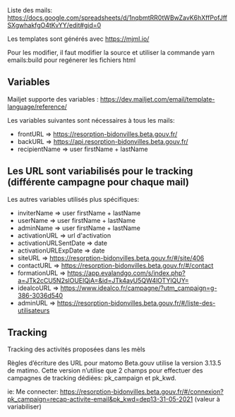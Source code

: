 Liste des mails: https://docs.google.com/spreadsheets/d/1nqbmtRR0tWBwZavK6hXffPofJffSXgwhakfgO4tKvYY/edit#gid=0

Les templates sont générés avec https://mjml.io/

Pour les modifier, il faut modifier la source et utiliser la commande yarn emails:build pour regénerer les fichiers html

## Variables

Mailjet supporte des variables : https://dev.mailjet.com/email/template-language/reference/

Les variables suivantes sont nécessaires à tous les mails:  
- frontURL => https://resorption-bidonvilles.beta.gouv.fr/  
- backURL => https://api.resorption-bidonvilles.beta.gouv.fr/  
- recipientName => user firstName + lastName

## Les URL sont variabilisés pour le tracking (différente campagne pour chaque mail)

Les autres variables utilisés plus spécifiques:

- inviterName => user firstName + lastName
- userName => user firstName + lastName
- adminName => user firstName + lastName
- activationURL => url d'activation  
- activationURLSentDate => date 
- activationURLExpDate => date
- siteURL => https://resorption-bidonvilles.beta.gouv.fr/#/site/406
- contactURL => https://resorption-bidonvilles.beta.gouv.fr/#/contact  
- formationURL => https://app.evalandgo.com/s/index.php?a=JTk2cCU5N2slOUElQjA=&id=JTk4ayU5QW4lOTYlQUY=
- idealcoURL => https://www.idealco.fr/campagne/?utm_campaign=g-386-3036d540
- adminURL => https://resorption-bidonvilles.beta.gouv.fr/#/liste-des-utilisateurs

## Tracking 

Tracking des activités proposées dans les mèls

Règles d’écriture des URL pour matomo
Beta.gouv utilise la version 3.13.5 de matimo.
Cette version n’utilise que 2 champs pour effectuer des campagnes de tracking dédiées: pk_campaign et pk_kwd.

ie: Me connecter: https://resorption-bidonvilles.beta.gouv.fr/#/connexion?pk_campaign=recap-activite-email&pk_kwd=dep13-31-05-2021 (valeur à variabiliser) 




 